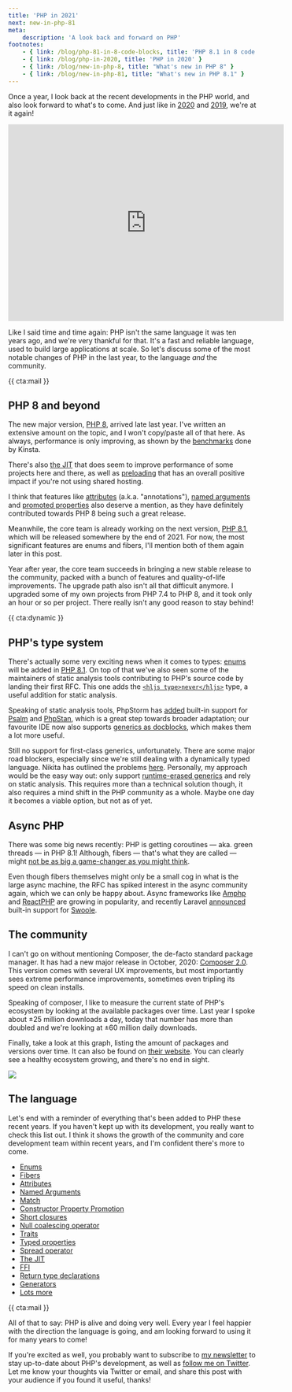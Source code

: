 ```yaml
---
title: 'PHP in 2021'
next: new-in-php-81
meta:
    description: 'A look back and forward on PHP'
footnotes:
    - { link: /blog/php-81-in-8-code-blocks, title: 'PHP 8.1 in 8 code blocks' }
    - { link: /blog/php-in-2020, title: 'PHP in 2020' }
    - { link: /blog/new-in-php-8, title: "What's new in PHP 8" }
    - { link: /blog/new-in-php-81, title: "What's new in PHP 8.1" }
---
```


Once a year, I look back at the recent developments in the PHP world, and also look forward to what's to come. And just like in [2020](/blog/php-in-2020) and [2019](/blog/php-in-2019), we're at it again!

<iframe width="560" height="400" src="https://www.youtube.com/embed/W3p8BGeiTwQ" title="YouTube video player" frameborder="0" allow="accelerometer; autoplay; clipboard-write; encrypted-media; gyroscope; picture-in-picture" allowfullscreen></iframe>

Like I said time and time again: PHP isn't the same language it was ten years ago, and we're very thankful for that. It's a fast and reliable language, used to build large applications at scale. So let's discuss some of the most notable changes of PHP in the last year, to the language _and_ the community.

{{ cta:mail }}

## PHP 8 and beyond

The new major version, [PHP 8](/blog/new-in-php-8), arrived late last year. I've written an extensive amount on the topic, and I won't copy/paste all of that here. As always, performance is only improving, as shown by the [benchmarks](*https://kinsta.com/blog/php-benchmarks/) done by Kinsta. 

There's also [the JIT](/blog/jit-in-real-life-web-applications) that does seem to improve performance of some projects here and there, as well as [preloading](/blog/php-preload-benchmarks) that has an overall positive impact if you're not using shared hosting.

I think that features like [attributes](/blog/attributes-in-php-8) (a.k.a. "annotations"), [named arguments](/blog/php-8-named-arguments) and [promoted properties](/blog/constructor-promotion-in-php-8) also deserve a mention, as they have definitely contributed towards PHP 8 being such a great release.

Meanwhile, the core team is already working on the next version, [PHP 8.1](/blog/new-in-php-81), which will be released somewhere by the end of 2021. For now, the most significant features are enums and fibers, I'll mention both of them again later in this post.

Year after year, the core team succeeds in bringing a new stable release to the community, packed with a bunch of features and quality-of-life improvements. The upgrade path also isn't all that difficult anymore. I upgraded some of my own projects from PHP 7.4 to PHP 8, and it took only an hour or so per project. There really isn't any good reason to stay behind!

{{ cta:dynamic }}

## PHP's type system

There's actually some very exciting news when it comes to types: [enums](/blog/php-enums) will be added in [PHP 8.1](/blog/new-in-php-81). On top of that we've also seen some of the maintainers of static analysis tools contributing to PHP's source code by landing their first RFC. This one adds the [`<hljs type>never</hljs>`](/blog/new-in-php-81#new-never-type-rfc) type, a useful addition for static analysis.

Speaking of static analysis tools, PhpStorm has [added](*https://blog.jetbrains.com/phpstorm/2020/07/phpstan-and-psalm-support-coming-to-phpstorm/) built-in support for [Psalm](*https://psalm.dev/) and [PhpStan](*https://github.com/phpstan/phpstan), which is a great step towards broader adaptation; our favourite IDE now also supports [generics as docblocks](https://blog.jetbrains.com/phpstorm/2021/07/phpstorm-2021-2-beta/), which makes them a lot more useful.

Still no support for first-class generics, unfortunately. There are some major road blockers, especially since we're still dealing with a dynamically typed language. Nikita has outlined the problems [here](*https://github.com/PHPGenerics/php-generics-rfc/issues/45). Personally, my approach would be the easy way out: only support [runtime-erased generics](/blog/we-dont-need-runtime-type-checks) and rely on static analysis. This requires more than a technical solution though, it also requires a mind shift in the PHP community as a whole. Maybe one day it becomes a viable option, but not as of yet.

## Async PHP

There was some big news recently: PHP is getting coroutines — aka. green threads — in PHP 8.1! Although, fibers — that's what they are called — might [not be as big a game-changer as you might think](/blog/fibers-with-a-grain-of-salt).

Even though fibers themselves might only be a small cog in what is the large async machine, the RFC has spiked interest in the async community again, which we can only be happy about. Async frameworks like [Amphp](*https://amphp.org/) and [ReactPHP](*https://reactphp.org/) are growing in popularity, and recently Laravel [announced](*https://laravel-news.com/laravel-octane) built-in support for [Swoole](*https://www.swoole.co.uk/).

## The community

I can't go on without mentioning Composer, the de-facto standard package manager. It has had a new major release in October, 2020: [Composer 2.0](*https://blog.packagist.com/composer-2-0-is-now-available/). This version comes with several UX improvements, but most importantly sees extreme performance improvements, sometimes even tripling its speed on clean installs.

Speaking of composer, I like to measure the current state of PHP's ecosystem by looking at the available packages over time. Last year I spoke about ±25 million downloads a day, today that number has more than doubled and we're looking at ±60 million daily downloads.

Finally, take a look at this graph, listing the amount of packages and versions over time. It can also be found on [their website](*https://packagist.org/statistics). You can clearly see a healthy ecosystem growing, and there's no end in sight.

![](/img/blog/php-in-2021/01.png)

## The language

Let's end with a reminder of everything that's been added to PHP these recent years. If you haven't kept up with its development, you really want to check this list out. I think it shows the growth of the community and core development team within recent years, and I'm confident there's more to come.

- [Enums](/blog/php-enums)
- [Fibers](/blog/fibers-with-a-grain-of-salt)
- [Attributes](/blog/attributes-in-php-8)
- [Named Arguments](/blog/php-8-named-arguments)
- [Match](/blog/php-8-match-or-switch)
- [Constructor Property Promotion](/blog/constructor-promotion-in-php-8)
- [Short closures](/blog/short-closures-in-php)
- [Null coalescing operator](/blog/shorthand-comparisons-in-php#null-coalescing-operator)
- [Traits](*https://www.php.net/manual/en/language.oop5.traits.php)
- [Typed properties](/blog/typed-properties-in-php-74)
- [Spread operator](*https://wiki.php.net/rfc/argument_unpacking)
- [The JIT](/blog/php-jit)
- [FFI](*https://wiki.php.net/rfc/ffi)
- [Return type declarations](*https://www.php.net/manual/en/functions.returning-values.php#functions.returning-values.type-declaration)
- [Generators](*https://wiki.php.net/rfc/generators)
- [Lots more](/blog/new-in-php-8)

{{ cta:mail }}

All of that to say: PHP is alive and doing very well. Every year I feel happier with the direction the language is going, and am looking forward to using it for many years to come! 

If you're excited as well, you probably want to subscribe to [my newsletter](*/newsletter/subscribe) to stay up-to-date about PHP's development, as well as [follow me on Twitter](*https://twitter.com/brendt_gd). Let me know your thoughts via Twitter or email, and share this post with your audience if you found it useful, thanks!
